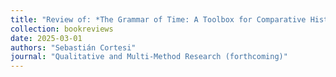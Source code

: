 ```yaml
---
title: "Review of: *The Grammar of Time: A Toolbox for Comparative Historical Analysis* by Marcus Kreuzer"
collection: bookreviews
date: 2025-03-01
authors: "Sebastián Cortesi"
journal: "Qualitative and Multi-Method Research (forthcoming)"
---
```


